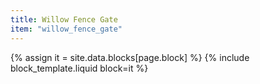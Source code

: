 ```yaml
---
title: Willow Fence Gate
item: "willow_fence_gate"
---
```


{% assign it = site.data.blocks[page.block] %}
{% include block_template.liquid block=it %}

